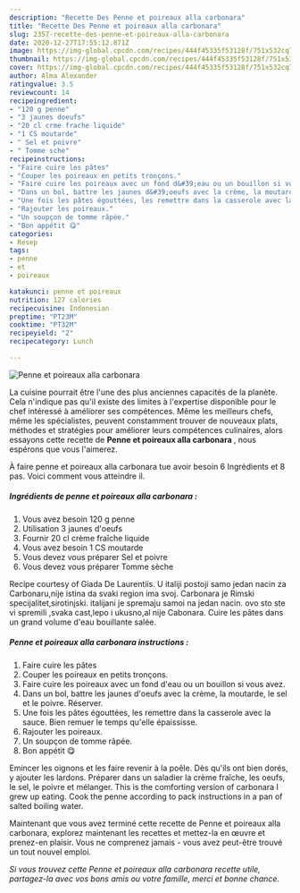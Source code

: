 ```yaml
---
description: "Recette Des Penne et poireaux alla carbonara"
title: "Recette Des Penne et poireaux alla carbonara"
slug: 2357-recette-des-penne-et-poireaux-alla-carbonara
date: 2020-12-27T17:55:12.871Z
image: https://img-global.cpcdn.com/recipes/444f45335f53128f/751x532cq70/penne-et-poireaux-alla-carbonara-photo-principale-de-la-recette.jpg
thumbnail: https://img-global.cpcdn.com/recipes/444f45335f53128f/751x532cq70/penne-et-poireaux-alla-carbonara-photo-principale-de-la-recette.jpg
cover: https://img-global.cpcdn.com/recipes/444f45335f53128f/751x532cq70/penne-et-poireaux-alla-carbonara-photo-principale-de-la-recette.jpg
author: Alma Alexander
ratingvalue: 3.5
reviewcount: 14
recipeingredient:
- "120 g penne"
- "3 jaunes doeufs"
- "20 cl crme frache liquide"
- "1 CS moutarde"
- " Sel et poivre"
- " Tomme sche"
recipeinstructions:
- "Faire cuire les pâtes"
- "Couper les poireaux en petits tronçons."
- "Faire cuire les poireaux avec un fond d&#39;eau ou un bouillon si vous avez."
- "Dans un bol, battre les jaunes d&#39;oeufs avec la crème, la moutarde, le sel et le poivre. Réserver."
- "Une fois les pâtes égouttées, les remettre dans la casserole avec la sauce. Bien remuer le temps qu&#39;elle épaississe."
- "Rajouter les poireaux."
- "Un soupçon de tomme râpée."
- "Bon appétit 😋"
categories:
- Resep
tags:
- penne
- et
- poireaux

katakunci: penne et poireaux 
nutrition: 127 calories
recipecuisine: Indonesian
preptime: "PT23M"
cooktime: "PT32M"
recipeyield: "2"
recipecategory: Lunch

---
```



![Penne et poireaux alla carbonara](https://img-global.cpcdn.com/recipes/444f45335f53128f/751x532cq70/penne-et-poireaux-alla-carbonara-photo-principale-de-la-recette.jpg)

La cuisine pourrait être l'une des plus anciennes capacités de la planète. Cela n'indique pas qu'il existe des limites à l'expertise disponible pour le chef intéressé à améliorer ses compétences. Même les meilleurs chefs, même les spécialistes, peuvent constamment trouver de nouveaux plats, méthodes et stratégies pour améliorer leurs compétences culinaires, alors essayons cette recette de <strong> Penne et poireaux alla carbonara </strong>, nous espérons que vous l'aimerez.

<!--inarticleads1-->

À faire penne et poireaux alla carbonara tue avoir besoin 6 Ingrédients et 8 pas. Voici comment vous atteindre il.

##### Ingrédients de penne et poireaux alla carbonara :

1. Vous avez besoin 120 g penne
1. Utilisation 3 jaunes d&#39;oeufs
1. Fournir 20 cl crème fraîche liquide
1. Vous avez besoin 1 CS moutarde
1. Vous devez vous préparer  Sel et poivre
1. Vous devez vous préparer  Tomme sèche


Recipe courtesy of Giada De Laurentiis. U italiji postoji samo jedan nacin za Carbonaru,nije istina da svaki region ima svoj. Carbonara je Rimski specijalitet,sirotinjski. italijani je spremaju samoi na jedan nacin. ovo sto ste vi spremili ,svaka cast,lepo i ukusno,al nije Cabonara. Cuire les pâtes dans un grand volume d&#39;eau bouillante salée. 

<!--inarticleads2-->

##### Penne et poireaux alla carbonara instructions :

1. Faire cuire les pâtes
1. Couper les poireaux en petits tronçons.
1. Faire cuire les poireaux avec un fond d&#39;eau ou un bouillon si vous avez.
1. Dans un bol, battre les jaunes d&#39;oeufs avec la crème, la moutarde, le sel et le poivre. Réserver.
1. Une fois les pâtes égouttées, les remettre dans la casserole avec la sauce. Bien remuer le temps qu&#39;elle épaississe.
1. Rajouter les poireaux.
1. Un soupçon de tomme râpée.
1. Bon appétit 😋


Emincer les oignons et les faire revenir à la poêle. Dès qu&#39;ils ont bien dorés, y ajouter les lardons. Préparer dans un saladier la crème fraîche, les oeufs, le sel, le poivre et mélanger. This is the comforting version of carbonara I grew up eating. Cook the penne according to pack instructions in a pan of salted boiling water. 

<!--inarticleads1-->

<p>
Maintenant que vous avez terminé cette recette de Penne et poireaux alla carbonara, explorez maintenant les recettes et mettez-la en œuvre et prenez-en plaisir. Vous ne comprenez jamais - vous avez peut-être trouvé un tout nouvel emploi.
</p>

<p>
<i>Si vous trouvez cette Penne et poireaux alla carbonara recette utile, partagez-la avec vos bons amis ou votre famille, merci et bonne chance.</i>
</p>
